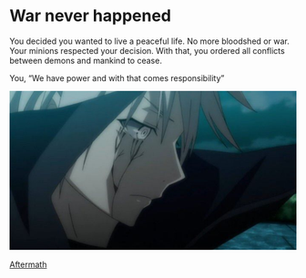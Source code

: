 # War never happened
You decided you wanted to live a peaceful life. No more bloodshed or war. Your minions respected your decision. With that, you ordered all conflicts between demons and mankind to cease.

You, “We have power and with that comes responsibility”      	

![no-war](../images/demon-lord-peace.jpg)

[Aftermath](../ending/peace.md)
